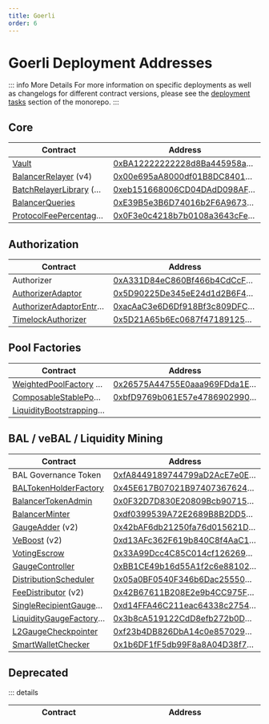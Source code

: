 ```yaml
---
title: Goerli
order: 6
---
```


# Goerli Deployment Addresses

::: info More Details
For more information on specific deployments as well as changelogs for different contract versions, please see the [deployment tasks](https://github.com/balancer-labs/balancer-v2-monorepo/tree/master/pkg/deployments/tasks) section of the monorepo.
:::

## Core

| Contract                                                                                                                                                              | Address                                                                                                                                                        |
| --------------------------------------------------------------------------------------------------------------------------------------------------------------------- | -------------------------------------------------------------------------------------------------------------------------------------------------------------- |
| [Vault](https://github.com/balancer-labs/balancer-v2-monorepo/blob/master/pkg/vault/contracts/Vault.sol)                                                              | <span class="address-link">[0xBA12222222228d8Ba445958a75a0704d566BF2C8](https://goerli.etherscan.io/address/0xBA12222222228d8Ba445958a75a0704d566BF2C8)</span> |
| [BalancerRelayer](https://github.com/balancer-labs/balancer-v2-monorepo/blob/master/pkg/standalone-utils/contracts/relayer/BalancerRelayer.sol) (v4)                  | <span class="address-link">[0x00e695aA8000df01B8DC8401B4C34Fba5D56BBb2](https://goerli.etherscan.io/address/0x00e695aA8000df01B8DC8401B4C34Fba5D56BBb2)</span> |
| [BatchRelayerLibrary](https://github.com/balancer-labs/balancer-v2-monorepo/blob/master/pkg/standalone-utils/contracts/BatchRelayerLibrary.sol) (v4)                  | <span class="address-link">[0xeb151668006CD04DAdD098AFd0a82e78F77076c3](https://goerli.etherscan.io/address/0xeb151668006CD04DAdD098AFd0a82e78F77076c3)</span> |
| [BalancerQueries](https://github.com/balancer-labs/balancer-v2-monorepo/blob/master/pkg/standalone-utils/contracts/BalancerQueries.sol)                               | <span class="address-link">[0xE39B5e3B6D74016b2F6A9673D7d7493B6DF549d5](https://goerli.etherscan.io/address/0xE39B5e3B6D74016b2F6A9673D7d7493B6DF549d5)</span> |
| [ProtocolFeePercentagesProvider](https://github.com/balancer-labs/balancer-v2-monorepo/blob/master/pkg/standalone-utils/contracts/ProtocolFeePercentagesProvider.sol) | <span class="address-link">[0x0F3e0c4218b7b0108a3643cFe9D3ec0d4F57c54e](https://goerli.etherscan.io/address/0x0F3e0c4218b7b0108a3643cFe9D3ec0d4F57c54e)</span> |

## Authorization

| Contract                                                                                                                                                              | Address                                                                                                                                                        |
| --------------------------------------------------------------------------------------------------------------------------------------------------------------------- | -------------------------------------------------------------------------------------------------------------------------------------------------------------- |
| Authorizer                                                                                                                                                            | <span class="address-link">[0xA331D84eC860Bf466b4CdCcFb4aC09a1B43F3aE6](https://goerli.etherscan.io/address/0xA331D84eC860Bf466b4CdCcFb4aC09a1B43F3aE6)</span> |
| [AuthorizerAdaptor](https://github.com/balancer-labs/balancer-v2-monorepo/blob/master/pkg/liquidity-mining/contracts/admin/AuthorizerAdaptor.sol)                     | <span class="address-link">[0x5D90225De345eE24d1d2B6F45DE90B056F5265A1](https://goerli.etherscan.io/address/0x5D90225De345eE24d1d2B6F45DE90B056F5265A1)</span> |
| [AuthorizerAdaptorEntrypoint](https://github.com/balancer-labs/balancer-v2-monorepo/blob/master/pkg/liquidity-mining/contracts/admin/AuthorizerAdaptorEntrypoint.sol) | <span class="address-link">[0xacAaC3e6D6Df918Bf3c809DFC7d42de0e4a72d4C](https://goerli.etherscan.io/address/0xacAaC3e6D6Df918Bf3c809DFC7d42de0e4a72d4C)</span> |
| [TimelockAuthorizer](https://github.com/balancer-labs/balancer-v2-monorepo/blob/master/pkg/vault/contracts/authorizer/TimelockAuthorizer.sol)                         | <span class="address-link">[0x5D21A65b6Ec0687f471891257F1DA25ab8be6153](https://goerli.etherscan.io/address/0x5D21A65b6Ec0687f471891257F1DA25ab8be6153)</span> |

## Pool Factories

| Contract                                                                                                                                                                     | Address                                                                                                                                                        |
| ---------------------------------------------------------------------------------------------------------------------------------------------------------------------------- | -------------------------------------------------------------------------------------------------------------------------------------------------------------- |
| [WeightedPoolFactory](https://github.com/balancer-labs/balancer-v2-monorepo/blob/master/pkg/pool-weighted/contracts/WeightedPoolFactory.sol) (v3)                            | <span class="address-link">[0x26575A44755E0aaa969FDda1E4291Df22C5624Ea](https://goerli.etherscan.io/address/0x26575A44755E0aaa969FDda1E4291Df22C5624Ea)</span> |
| [ComposableStablePoolFactory](https://github.com/balancer-labs/balancer-v2-monorepo/blob/master/pkg/pool-stable/contracts/ComposableStablePoolFactory.sol) (v3)              | <span class="address-link">[0xbfD9769b061E57e478690299011A028194D66e3C](https://goerli.etherscan.io/address/0xbfD9769b061E57e478690299011A028194D66e3C)</span> |
| [LiquidityBootstrappingPoolFactory](https://github.com/balancer-labs/balancer-v2-monorepo/blob/master/pkg/pool-weighted/contracts/lbp/LiquidityBootstrappingPoolFactory.sol) | <span class="address-link"></span>                                                                                                                             |

## BAL / veBAL / Liquidity Mining

| Contract                                                                                                                                                                        | Address                                                                                                                                                        |
| ------------------------------------------------------------------------------------------------------------------------------------------------------------------------------- | -------------------------------------------------------------------------------------------------------------------------------------------------------------- |
| BAL Governance Token                                                                                                                                                            | <span class="address-link">[0xfA8449189744799aD2AcE7e0EBAC8BB7575eff47](https://goerli.etherscan.io/address/0xfA8449189744799aD2AcE7e0EBAC8BB7575eff47)</span> |
| [BALTokenHolderFactory](https://github.com/balancer-labs/balancer-v2-monorepo/blob/master/pkg/standalone-utils/contracts/BALTokenHolderFactory.sol)                             | <span class="address-link">[0x45E617B07021B97407367624648d1A0A358a751A](https://goerli.etherscan.io/address/0x45E617B07021B97407367624648d1A0A358a751A)</span> |
| [BalancerTokenAdmin](https://github.com/balancer-labs/balancer-v2-monorepo/blob/master/pkg/liquidity-mining/contracts/BalancerTokenAdmin.sol)                                   | <span class="address-link">[0x0F32D7D830E20809Bcb9071581A696135dD472B7](https://goerli.etherscan.io/address/0x0F32D7D830E20809Bcb9071581A696135dD472B7)</span> |
| [BalancerMinter](https://github.com/balancer-labs/balancer-v2-monorepo/blob/master/pkg/liquidity-mining/contracts/BalancerMinter.sol)                                           | <span class="address-link">[0xdf0399539A72E2689B8B2DD53C3C2A0883879fDd](https://goerli.etherscan.io/address/0xdf0399539A72E2689B8B2DD53C3C2A0883879fDd)</span> |
| [GaugeAdder](https://github.com/balancer-labs/balancer-v2-monorepo/blob/master/pkg/liquidity-mining/contracts/admin/GaugeAdder.sol) (v2)                                        | <span class="address-link">[0x42bAF6db21250fa76d015621D2F6DF172858A5cb](https://goerli.etherscan.io/address/0x42bAF6db21250fa76d015621D2F6DF172858A5cb)</span> |
| [VeBoost](https://github.com/balancer-labs/balancer-v2-monorepo/blob/master/pkg/liquidity-mining/contracts/VeBoostV2.vy) (v2)                                                   | <span class="address-link">[0xd13AFc362F619b840C8f4AaC1D957cE219eF37Ca](https://goerli.etherscan.io/address/0xd13AFc362F619b840C8f4AaC1D957cE219eF37Ca)</span> |
| [VotingEscrow](https://github.com/balancer-labs/balancer-v2-monorepo/blob/master/pkg/liquidity-mining/contracts/VotingEscrow.vy)                                                | <span class="address-link">[0x33A99Dcc4C85C014cf12626959111D5898bbCAbF](https://goerli.etherscan.io/address/0x33A99Dcc4C85C014cf12626959111D5898bbCAbF)</span> |
| [GaugeController](https://github.com/balancer-labs/balancer-v2-monorepo/blob/master/pkg/liquidity-mining/contracts/GaugeController.vy)                                          | <span class="address-link">[0xBB1CE49b16d55A1f2c6e88102f32144C7334B116](https://goerli.etherscan.io/address/0xBB1CE49b16d55A1f2c6e88102f32144C7334B116)</span> |
| [DistributionScheduler](https://github.com/balancer-labs/balancer-v2-monorepo/blob/master/pkg/liquidity-mining/contracts/admin/DistributionScheduler.sol)                       | <span class="address-link">[0x05a0BF0540F346b6Dac25550738343BEb51C0f65](https://goerli.etherscan.io/address/0x05a0BF0540F346b6Dac25550738343BEb51C0f65)</span> |
| [FeeDistributor](https://github.com/balancer-labs/balancer-v2-monorepo/blob/master/pkg/liquidity-mining/contracts/fee-distribution/FeeDistributor.sol) (v2)                     | <span class="address-link">[0x42B67611B208E2e9b4CC975F6D74c87b865aE066](https://goerli.etherscan.io/address/0x42B67611B208E2e9b4CC975F6D74c87b865aE066)</span> |
| [SingleRecipientGaugeFactory](https://github.com/balancer-labs/balancer-v2-monorepo/blob/master/pkg/liquidity-mining/contracts/gauges/ethereum/SingleRecipientGaugeFactory.sol) | <span class="address-link">[0xd14FFA46C211eac64338c27549c3312380f850Fa](https://goerli.etherscan.io/address/0xd14FFA46C211eac64338c27549c3312380f850Fa)</span> |
| [LiquidityGaugeFactory](https://github.com/balancer-labs/balancer-v2-monorepo/blob/master/pkg/liquidity-mining/contracts/gauges/ethereum/LiquidityGaugeFactory.sol) (v2)        | <span class="address-link">[0x3b8cA519122CdD8efb272b0D3085453404B25bD0](https://goerli.etherscan.io/address/0x3b8cA519122CdD8efb272b0D3085453404B25bD0)</span> |
| [L2GaugeCheckpointer](https://github.com/balancer-labs/balancer-v2-monorepo/blob/master/pkg/liquidity-mining/contracts/gauges/L2GaugeCheckpointer.sol)                          | <span class="address-link">[0xf23b4DB826DbA14c0e857029dfF076b1c0264843](https://goerli.etherscan.io/address/0xf23b4DB826DbA14c0e857029dfF076b1c0264843)</span> |
| [SmartWalletChecker](https://github.com/balancer-labs/balancer-v2-monorepo/blob/master/pkg/liquidity-mining/contracts/SmartWalletChecker.sol)                                   | <span class="address-link">[0x1b6DF1fF5db99F8a8A04D38f7478BAB056Fa35A7](https://goerli.etherscan.io/address/0x1b6DF1fF5db99F8a8A04D38f7478BAB056Fa35A7)</span> |

## Deprecated

::: details

| Contract | Address |
| -------- | ------- |

<style scoped>
table {
    display: table;
    width: 100%;
}
table th:first-of-type, td:first-of-type {
    width: 40%;
}
table th:nth-of-type(2) {
    width: 60%;
}
td {
    max-width: 0;
    overflow: hidden;
    text-overflow: ellipsis;
    white-space: nowrap;
}
</style>
